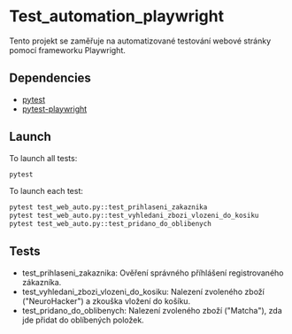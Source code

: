# Test_automation_playwright
Tento projekt se zaměřuje na automatizované testování webové stránky pomocí frameworku Playwright.

## Dependencies
- [pytest](https://docs.pytest.org/en/7.1.x/contents.html)
- [pytest-playwright](https://playwright.dev/python/docs/intro)

## Launch
To launch all tests:

```bash
pytest
```

To launch each test:

```bash
pytest test_web_auto.py::test_prihlaseni_zakaznika
pytest test_web_auto.py::test_vyhledani_zbozi_vlozeni_do_kosiku
pytest test_web_auto.py::test_pridano_do_oblibenych
```
 
## Tests 
- test_prihlaseni_zakaznika: Ověření správného příhlášení registrovaného zákazníka. 
- test_vyhledani_zbozi_vlozeni_do_kosiku: Nalezení zvoleného zboží ("NeuroHacker") a zkouška vložení do košíku. 
- test_pridano_do_oblibenych: Nalezení zvoleného zboží ("Matcha"), zda jde přidat do oblíbených položek. 
